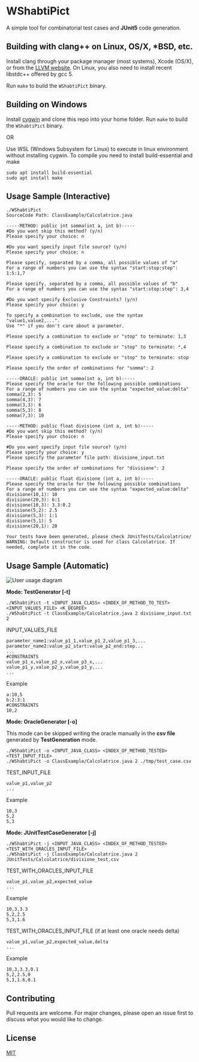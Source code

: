 # WShabtiPict

A simple tool for combinatorial test cases and **JUnit5** code generation. 


## Building with clang++ on Linux, OS/X, *BSD, etc.
Install clang through your package manager (most systems), Xcode (OS/X), or from the [LLVM website](http://llvm.org/releases/).
On Linux, you also need to install recent libstdc++ offered by gcc 5.

Run `make` to build the `WShabtiPict` binary.

## Building on Windows
Install [cygwin](http://www.cygwin.com/) and clone this repo into your home folder. Run `make` to build the `WShabtiPict` binary.

OR

Use WSL (Windows Subsystem for Linux) to execute in linux environment without installing cygwin.
To compile you need to install build-essential and make

```raw
sudo apt install build-essential
sudo apt install make
```


## Usage Sample (Interactive)

```raw
./WShabtiPict
SourceCode Path: ClassExample/Calcolatrice.java

-----METHOD: public int somma(int a, int b)-----
#Do you want skip this method? (y/n)
Please specify your choice: n

#Do you want specify input file source? (y/n)
Please specify your choice: n

Please specify, separated by a comma, all possible values of "a"
For a range of numbers you can use the syntax "start:stop:step": 1:5:1,7

Please specify, separated by a comma, all possible values of "b"
For a range of numbers you can use the syntax "start:stop:step": 3,4

#Do you want specify Exclusive Constraints? (y/n)
Please specify your choice: y

To specify a combination to exclude, use the syntax "value1,value2,...".
Use "*" if you don't care about a parameter.

Please specify a combination to exclude or "stop" to terminate: 1,3

Please specify a combination to exclude or "stop" to terminate: *,4

Please specify a combination to exclude or "stop" to terminate: stop

Please specify the order of combinations for "somma": 2

-----ORACLE: public int somma(int a, int b)-----
Please specify the oracle for the following possible combinations
For a range of numbers you can use the syntax "expected_value:delta"
somma(2,3): 5
somma(4,3): 7
somma(3,3): 6
somma(5,3): 8
somma(7,3): 10

-----METHOD: public float divisione (int a, int b)-----
#Do you want skip this method? (y/n)
Please specify your choice: n

#Do you want specify input file source? (y/n)
Please specify your choice: y
Please specify the parameter file path: divisione_input.txt

Please specify the order of combinations for "divisione": 2

-----ORACLE: public float divisione (int a, int b)-----
Please specify the oracle for the following possible combinations
For a range of numbers you can use the syntax "expected_value:delta"
divisione(10,1): 10
divisione(20,3): 6:1
divisione(10,3): 3.3:0.2
divisione(5,2): 2.5
divisione(5,3): 1:1
divisione(5,1): 5
divisione(20,1): 20

Your tests have been generated, please check JUnitTests/Calcolatrice/
WARNING: Default constructor is used for class Calcolatrice. If needed, complete it in the code.
```

## Usage Sample (Automatic)
![User usage diagram](https://user-images.githubusercontent.com/58850712/110207546-780f8d00-7e84-11eb-9fd6-87648ed6994f.jpg)


**Mode: TestGenerator [-t]**
```raw
./WShabtiPict -t <INPUT_JAVA_CLASS> <INDEX_OF_METHOD_TO_TEST> <INPUT_VALUES_FILE> <K_DEGREE> 
./WShabtiPict -t ClassExample/Calcolatrice.java 2 divisione_input.txt 2
```
INPUT_VALUES_FILE 
```raw
parameter_name1:value_p1_1,value_p1_2,value_p1_3,...
parameter_name2:value_p2_start:value_p2_end:step...
...
#CONSTRAINTS
value_p1_x,value_p2_x,value_p3_x,...
value_p1_y,value_p2_y,value_p3_y,...
...
```
Example
```raw
a:10,5
b:2:3:1
#CONSTRAINTS
10,2
```

**Mode: OracleGenerator [-o]**

This mode can be skipped writing the oracle manually in the **csv file** generated by **TestGeneration** mode.
```raw
./WShabtiPict -o <INPUT_JAVA_CLASS> <INDEX_OF_METHOD_TESTED> <TEST_INPUT_FILE> 
./WShabtiPict -o ClassExample/Calcolatrice.java 2 ./tmp/test_case.csv
```
TEST_INPUT_FILE
```raw
value_p1,value_p2
...
```
Example
```raw
10,3
5,2
5,3
```

**Mode: JUnitTestCaseGenerator [-j]**
```raw
./WShabtiPict -j <INPUT_JAVA_CLASS> <INDEX_OF_METHOD_TESTED> <TEST_WITH_ORACLES_INPUT_FILE> 
./WShabtiPict -j ClassExample/Calcolatrice.java 2 JUnitTests/Calcolatrice/divisione_test.csv 
```
TEST_WITH_ORACLES_INPUT_FILE
```raw
value_p1,value_p2,expected_value
...
```
Example
```raw
10,3,3.3
5,2,2.5
5,3,1.6
```
TEST_WITH_ORACLES_INPUT_FILE (if at least one oracle needs delta)
```raw
value_p1,value_p2,expected_value,delta
...
```
Example
```raw
10,3,3.3,0.1
5,2,2.5,0
5,3,1.6,0.1
```

## Contributing
Pull requests are welcome. For major changes, please open an issue first to discuss what you would like to change.

## License
[MIT](https://choosealicense.com/licenses/mit/)
